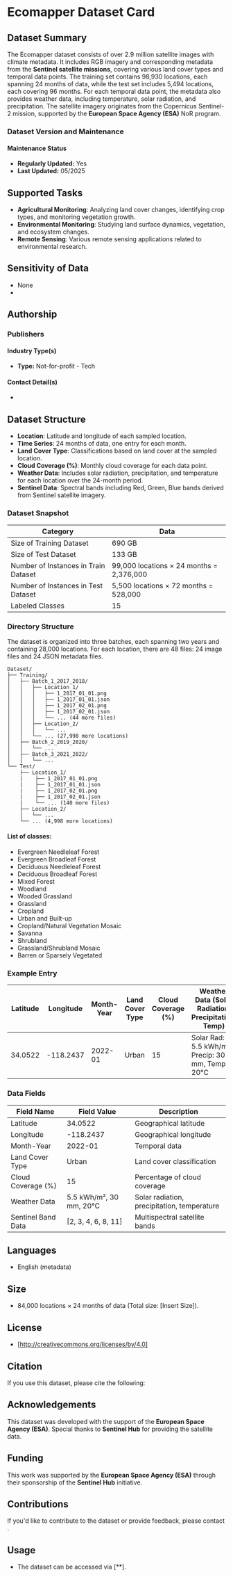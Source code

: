 # Ecomapper Dataset Card

## Dataset Summary
The Ecomapper dataset consists of over 2.9 million satellite images with climate metadata. It includes RGB imagery and corresponding metadata from the **Sentinel satellite missions**, covering various land cover types and temporal data points.
The training set contains 98,930 locations, each spanning 24 months of data, while the test set includes 5,494 locations, each covering 96 months. For each temporal data point, the metadata also provides weather data, including temperature, solar radiation, and precipitation.
The satellite imagery originates from the Copernicus Sentinel-2 mission, supported by the **European Space Agency (ESA)** NoR program.

### Dataset Version and Maintenance
#### Maintenance Status
- **Regularly Updated:** Yes
- **Last Updated:** 05/2025

## Supported Tasks
- **Agricultural Monitoring**: Analyzing land cover changes, identifying crop types, and monitoring vegetation growth.
- **Environmental Monitoring**: Studying land surface dynamics, vegetation, and ecosystem changes.
- **Remote Sensing**: Various remote sensing applications related to environmental research.

## Sensitivity of Data
- None
- 
## Authorship

### Publishers

#### Industry Type(s)
- **Type:** Not-for-profit - Tech

#### Contact Detail(s)
- 
## Dataset Structure

- **Location**: Latitude and longitude of each sampled location.
- **Time Series**: 24 months of data, one entry for each month.
- **Land Cover Type**: Classifications based on land cover at the sampled location.
- **Cloud Coverage (%)**: Monthly cloud coverage for each data point.
- **Weather Data**: Includes solar radiation, precipitation, and temperature for each location over the 24-month period.
- **Sentinel Data**: Spectral bands including Red, Green, Blue bands derived from Sentinel satellite imagery.

### Dataset Snapshot
| Category             | Data                                       |
|----------------------|--------------------------------------------|
| Size of Training Dataset      | 690 GB                                    |
| Size of Test Dataset   | 133 GB        | 
| Number of Instances in Train Dataset  | 99,000 locations × 24 months = 2,376,000  |
| Number of Instances in Test Dataset  | 5,500 locations × 72 months = 528,000  |
| Labeled Classes      | 15  |

### Directory Structure
The dataset is organized into three batches, each spanning two years and containing 28,000 locations. For each location, there are 48 files: 24 image files and 24 JSON metadata files.

```
Dataset/
├── Training/
│   ├── Batch_1_2017_2018/
│   │   ├── Location_1/
│   │   │   ├── 1_2017_01_01.png
│   │   │   ├── 1_2017_01_01.json
│   │   │   ├── 1_2017_02_01.png
│   │   │   ├── 1_2017_02_01.json
│   │   │   └── ... (44 more files)
│   │   ├── Location_2/
│   │   │   └── ...
│   │   └── ... (27,998 more locations)
│   ├── Batch_2_2019_2020/
│   │   └── ...
│   ├── Batch_3_2021_2022/
│   │   └── ...
└── Test/
    ├── Location_1/
    |    ├── 1_2017_01_01.png
    |    ├── 1_2017_01_01.json
    |    ├── 1_2017_02_01.png
    |    ├── 1_2017_02_01.json
    |    └── ... (140 more files)
    ├── Location_2/
    │   └── ...
    └── ... (4,998 more locations)
```

#### List of classes:
- Evergreen Needleleaf Forest
- Evergreen Broadleaf Forest
- Deciduous Needleleaf Forest
- Deciduous Broadleaf Forest
- Mixed Forest
- Woodland
- Wooded Grassland
- Grassland
- Cropland
- Urban and Built-up
- Cropland/Natural Vegetation Mosaic
- Savanna
- Shrubland
- Grassland/Shrubland Mosaic
- Barren or Sparsely Vegetated
### Example Entry
| Latitude  | Longitude | Month-Year | Land Cover Type | Cloud Coverage (%) | Weather Data (Solar Radiation, Precipitation, Temp)    | Sentinel Band Data |
|-----------|-----------|------------|-----------------|--------------------|-------------------------------------------------------|---------------------|
| 34.0522   | -118.2437 | 2022-01    | Urban           | 15                 | Solar Rad: 5.5 kWh/m², Precip: 30 mm, Temp: 20°C       | [2, 3, 4]|

### Data Fields
| Field Name         | Field Value         | Description                       |
|--------------------|---------------------|-----------------------------------|
| Latitude           | 34.0522            | Geographical latitude            |
| Longitude          | -118.2437          | Geographical longitude           |
| Month-Year         | 2022-01            | Temporal data                    |
| Land Cover Type    | Urban              | Land cover classification        |
| Cloud Coverage (%) | 15                 | Percentage of cloud coverage     |
| Weather Data       | 5.5 kWh/m², 30 mm, 20°C | Solar radiation, precipitation, temperature |
| Sentinel Band Data | [2, 3, 4, 6, 8, 11]| Multispectral satellite bands    |
## Languages
- English (metadata)

## Size
- 84,000 locations × 24 months of data (Total size: [Insert Size]).

## License
- [http://creativecommons.org/licenses/by/4.0]

## Citation
If you use this dataset, please cite the following:

## Acknowledgements
This dataset was developed with the support of the **European Space Agency (ESA)**. Special thanks to **Sentinel Hub** for providing the satellite data.

## Funding
This work was supported by the **European Space Agency (ESA)** through their sponsorship of the **Sentinel Hub** initiative.

## Contributions
If you'd like to contribute to the dataset or provide feedback, please contact .

## Usage
- The dataset can be accessed via [**].
